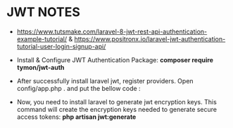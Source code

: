 # JWT NOTES

-   https://www.tutsmake.com/laravel-8-jwt-rest-api-authentication-example-tutorial/ & https://www.positronx.io/laravel-jwt-authentication-tutorial-user-login-signup-api/

-   Install & Configure JWT Authentication Package:
    **composer require tymon/jwt-auth**

-   After successfully install laravel jwt, register providers. Open config/app.php . and put the bellow code :

-   Now, you need to install laravel to generate jwt encryption keys. This command will create the encryption keys needed to generate secure access tokens:
    **php artisan jwt:generate**
